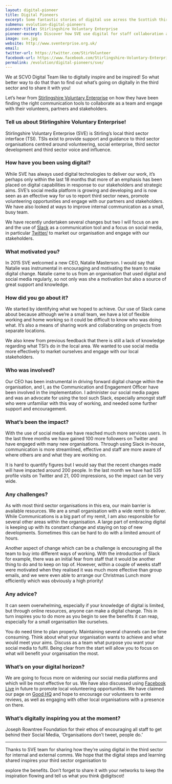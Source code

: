 ```yaml
---
layout: digital-pioneer
title: Digital Pioneers
excerpt: Some fantastic stories of digital use across the Scottish third sector. Read on to be inspired.
submenu: evolution-digital-pioneers
pioneer-title: Stirlingshire Voluntary Enterprise
pioneer-excerpt: Discover how SVE use digital for staff collaboration and to engage with volunteers, partners and stakeholders.
image: sve.jpg
website: http://www.sventerprise.org.uk/
email:
twitter-url: https://twitter.com/StirVolunteer
facebook-url: https://www.facebook.com/Stirlingshire-Voluntary-Enterprise-208612419156913/
permalink: /evolution/digital-pioneers/sve/
---
```


We at SCVO Digital Team like to digitally inspire and be inspired! So what better way to do that than to find out what’s going on digitally in the third sector and to share it with you!

Let’s hear from <a target='_blank' href="http://www.sventerprise.org.uk/">Stirlingshire Voluntary Enterprise</a> on how they have been finding the right communication tools to collaborate as a team and engage with their volunteers, partners and stakeholders.


### Tell us about Stirlingshire Voluntary Enterprise!

Stirlingshire Voluntary Enterprise (SVE) is Stirling’s local third sector interface (TSI). TSIs exist to provide support and guidance to third sector organisations centred around volunteering, social enterprise, third sector development and third sector voice and influence.

### How have you been using digital?

While SVE has always used digital technologies to deliver our work, it’s perhaps only within the last 18 months that more of an emphasis has been placed on digital capabilities in response to our stakeholders and strategic aims. SVE’s social media platform is growing and developing and is now seen as an effective way for us to report third sector news, promote volunteering opportunities and engage with our partners and stakeholders. We have also looked at ways to improve internal communication as a small, busy team. 

We have recently undertaken several changes but two I will focus on are and the use of <a target='_blank' href="https://slack.com/">Slack</a> as a communication tool and a focus on social media, in particular <a target='_blank' href="https://twitter.com">Twitter/</a> to market our organisation and engage with our stakeholders.

### What motivated you?

In 2015 SVE welcomed a new CEO, Natalie Masterson. I would say that Natalie was instrumental in encouraging and motivating the team to make digital change. Natalie came to us from an organisation that used digital and social media regularly, so not only was she a motivation but also a source of great support and knowledge.

### How did you go about it?

We started by identifying what we hoped to achieve. Our use of Slack came about because although we’re a small team, we have a lot of flexible working and home working so it could be difficult to know who was doing what. It’s also a means of sharing work and collaborating on projects from separate locations.

We also knew from previous feedback that there is still a lack of knowledge regarding what TSI’s do in the local area. We wanted to use social media more effectively to market ourselves and engage with our local stakeholders.

### Who was involved?

Our CEO has been instrumental in driving forward digital change within the organisation, and I, as the Communication and Engagement Officer have been involved in the implementation. I administer our social media pages and was an advocate for using the tool such Slack, especially amongst staff who were unfamiliar with this way of working, and needed some further support and encouragement.

### What’s been the impact?

With the use of social media we have reached much more services users. In the last three months we have gained 100 more followers on Twitter and have engaged with many new organisations. Through using Slack in-house, communication is more streamlined, effective and staff are more aware of where others are and what they are working on.

It is hard to quantify figures but I would say that the recent changes made will have impacted around 200 people. In the last month we have had 535 profile visits on Twitter and 21, 000 impressions, so the impact can be very wide.

### Any challenges?

As with most third sector organisations in this era, our main barrier is available resources. We are a small organisation with a wide remit to deliver. While Communications is a big part of my remit, I am also responsible for several other areas within the organisation. A large part of embracing digital is keeping up with its constant change and staying on top of new developments. Sometimes this can be hard to do with a limited amount of hours.

Another aspect of change which can be a challenge is encouraging all the team to buy into different ways of working. With the introduction of Slack for example, there was an initial fear from staff that it would be another thing to do and to keep on top of. However, within a couple of weeks staff were motivated when they realised it was much more effective than group emails, and we were even able to arrange our Christmas Lunch more efficiently which was obviously a high priority!

### Any advice?

It can seem overwhelming, especially if your knowledge of digital is limited, but through online resources, anyone can make a digital change. This in turn inspires you to do more as you begin to see the benefits it can reap, especially for a small organisation like ourselves.

You do need time to plan properly. Maintaining several channels can be time consuming. Think about what your organisation wants to achieve and what would meet your aims. Discuss as a team what purpose you want your social media to fulfil. Being clear from the start will allow you to focus on what will benefit your organisation the most.

### What’s on your digital horizon?

We are going to focus more on widening our social media platforms and which will be most effective for us. We have also discussed using <a target='_blank' href="https://live.fb.com/">Facebook Live</a> in future to promote local volunteering opportunities. We have claimed our page on <a target='_blank' href="https://goodhq.org/">Good HQ</a> and hope to encourage our volunteers to write reviews, as well as engaging with other local organisations with a presence on there.

### What’s digitally inspiring you at the moment?

Joseph Rowntree Foundation for their ethos of encouraging all staff to get behind their Social Media, ‘Organisations don’t tweet, people do.’

-----

Thanks to SVE team for sharing how they’re using digital in the third sector for internal and external comms. We hope that the digital steps and learning shared inspires your third sector organisation to

explore the benefits. Don’t forget to share it with your networks to keep the inspiration flowing and tell us what you think @digitscot!
